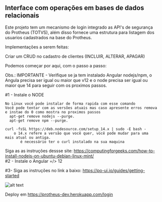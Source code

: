 <h2> Interface com operações em bases de dados relacionais </h2> 

Este projeto tem um mecanismo de login integrado as API's de segurança do Protheus (TOTVS), além disso fornece uma estrutura para listagem dos usuarios cadastrados na base do Protheus.

Implementações a serem feitas:

Criar um CRUD no cadastro de clientes
(INCLUIR, ALTERAR, APAGAR)

Podemos começar por aqui, com o passo a passo:

Obs.: IMPORTANTE - Verifique se ja tem instalado Angular nodejs/npm, o Angula precisa ser igual ou maior que v12 e o node precisa ser igual ou maior que 14 para seguir com os proximos passos.


#1 - Instale o NODE 
    
    No Linux você pode instalar de forma rapida com esse comando 
    Você pode tentar com as versões atuais mas caso apresente erros remova e instae do 0 como mostra no proximos passos 
      apt-get remove nodejs --purge.
      apt-get remove npm --purge.

    curl -fsSL https://deb.nodesource.com/setup_14.x | sudo -E bash -
        o 14.x refere a versão que você quer, você pode mudar para uma mais atual ou antiga.
           é necessário ter o curl instalado na sua maquina
           
Siga as as instruções dessse site:
  https://computingforgeeks.com/how-to-install-nodejs-on-ubuntu-debian-linux-mint/           
#2 - Instale o Angular =/> 12

#3- Siga as instruções no link a baixo: 
https://po-ui.io/guides/getting-started

![alt text](https://res.cloudinary.com/practicaldev/image/fetch/s--O2cjB-id--/c_imagga_scale,f_auto,fl_progressive,h_420,q_auto,w_1000/https://thepracticaldev.s3.amazonaws.com/i/a3exuz06e9h212pandfr.png)

Deploy em
https://protheus-dev.herokuapp.com/login
